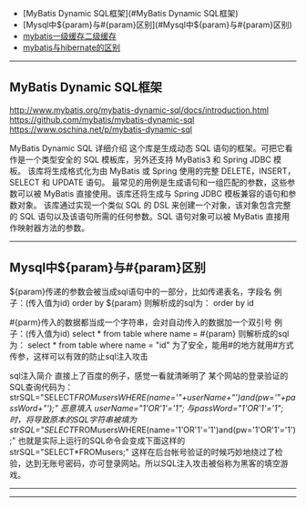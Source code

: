 - [MyBatis Dynamic SQL框架](#MyBatis Dynamic SQL框架)
- [Mysql中${param}与#{param}区别](#Mysql中${param}与#{param}区别)
- [mybatis一级缓存二级缓存](mybatis一级缓存二级缓存.md)
- [mybatis与hibernate的区别](mybatis与hibernate的区别.md)



---------------------------------------------------------------------------------------------------------------------
## MyBatis Dynamic SQL框架

http://www.mybatis.org/mybatis-dynamic-sql/docs/introduction.html
https://github.com/mybatis/mybatis-dynamic-sql
https://www.oschina.net/p/mybatis-dynamic-sql

MyBatis Dynamic SQL 详细介绍
这个库是生成动态 SQL 语句的框架。可把它看作是一个类型安全的 SQL 模板库，另外还支持 MyBatis3 和 Spring JDBC 模板。
该库将生成格式化为由 MyBatis 或 Spring 使用的完整 DELETE，INSERT，SELECT 和 UPDATE 语句。
最常见的用例是生成语句和一组匹配的参数，这些参数可以被 MyBatis 直接使用。该库还将生成与 Spring JDBC 模板兼容的语句和参数对象。
该库通过实现一个类似 SQL 的 DSL 来创建一个对象，该对象包含完整的 SQL 语句以及该语句所需的任何参数。SQL 语句对象可以被 MyBatis 直接用作映射器方法的参数。


---------------------------------------------------------------------------------------------------------------------
## Mysql中${param}与#{param}区别

${param}传递的参数会被当成sql语句中的一部分，比如传递表名，字段名
例子：(传入值为id)
order by ${param}
则解析成的sql为：
order by id


#{parm}传入的数据都当成一个字符串，会对自动传入的数据加一个双引号
例子：(传入值为id)
select * from table where name = #{param}
则解析成的sql为：
select * from table where name = "id"
为了安全，能用#的地方就用#方式传参，这样可以有效的防止sql注入攻击


sql注入简介
直接上了百度的例子，感觉一看就清晰明了
某个网站的登录验证的SQL查询代码为：
strSQL="SELECT*FROMusersWHERE(name='"+userName+"')and(pw='"+passWord+"');"
恶意填入
userName="1'OR'1'='1";
与passWord="1'OR'1'='1";
时，将导致原本的SQL字符串被填为
strSQL="SELECT*FROMusersWHERE(name='1'OR'1'='1')and(pw='1'OR'1'='1');"
也就是实际上运行的SQL命令会变成下面这样的
strSQL="SELECT*FROMusers;"
这样在后台帐号验证的时候巧妙地绕过了检验，达到无账号密码，亦可登录网站。所以SQL注入攻击被俗称为黑客的填空游戏。


---------------------------------------------------------------------------------------------------------------------





---------------------------------------------------------------------------------------------------------------------




